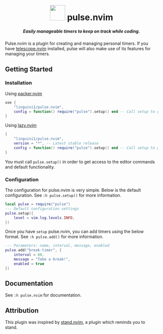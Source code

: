 <div align="center">
    <h1>
        <img style="margin: 0 0 -15px 0;" src="https://cdn-icons-png.flaticon.com/512/5523/5523525.png" width="50px" />
        pulse.nvim
    </h1>
    <h5>Easily manageable timers to keep on track while coding.</h5>
</div>

Pulse.nvim is a plugin for creating and managing personal timers. If you have
[telescope.nvim](https://github.com/nvim-telescope/telescope.nvim) installed, pulse will also make use of its features
for managing your timers.

## Getting Started

### Installation

Using [packer.nvim](https://github.com/wbthomason/packer.nvim)

```lua
use {
    "linguini1/pulse.nvim",
    config = function() require("pulse").setup() end -- Call setup to get the basic config
}
```

Using [lazy.nvim](https://github.com/folke/lazy.nvim)

```lua
{
    "linguini1/pulse.nvim",
    version = "*", -- Latest stable release
    config = function() require("pulse").setup() end -- Call setup to get the basic config
}
```

You must call `pulse.setup()` in order to get access to the editor commands and default functionality.

### Configuration

The configuration for pulse.nvim is very simple. Below is the default configuration. See `:h pulse.setup()` for more
information.

```lua
local pulse = require("pulse")
--- Default configuration settings
pulse.setup({
    level = vim.log.levels.INFO,
})
```

Once you have `setup` pulse.nvim, you can add timers using the below format. See `:h pulse.add()` for more information.

```lua
--- Parameters: name, interval, message, enabled
pulse.add("break-timer", {
    interval = 60,
    message = "Take a break!",
    enabled = true
})
```

## Documentation

See `:h pulse.nvim` for documentation.

## Attribution

This plugin was inspired by [stand.nvim](https://github.com/mvllow/stand.nvim), a plugin which reminds you to stand.
